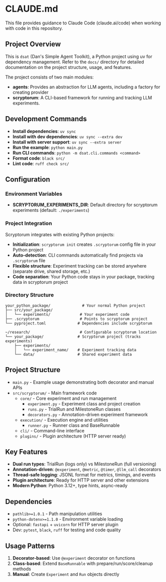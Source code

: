 # CLAUDE.md

This file provides guidance to Claude Code (claude.ai/code) when working with code in this repository.

## Project Overview

This is `dsat` (Dan's Simple Agent Toolkit), a Python project using uv for dependency management. Refer to the `docs/` directory for detailed documentation on the project structure, usage, and features.

The project consists of two main modules:
- **agents**: Provides an abstraction for LLM agents, including a factory for creating provider
- **scryptorum**: A CLI-based framework for running and tracking LLM experiments.

## Development Commands

- **Install dependencies**: `uv sync`
- **Install with dev dependencies**: `uv sync --extra dev`
- **Install with server support**: `uv sync --extra server`
- **Run the example**: `python main.py`
- **Run CLI commands**: `python -m dsat.cli.commands <command>`
- **Format code**: `black src/`
- **Lint code**: `ruff check src/`

## Configuration

### Environment Variables

- **SCRYPTORUM_EXPERIMENTS_DIR**: Default directory for scryptorum experiments (default: `./experiments`)

### Project Integration

Scryptorum integrates with existing Python projects:
- **Initialization**: `scryptorum init` creates `.scryptorum` config file in your Python project
- **Auto-detection**: CLI commands automatically find projects via `.scryptorum` file
- **Flexible structure**: Experiment tracking can be stored anywhere (separate drive, shared storage, etc.)
- **Code separation**: Your Python code stays in your package, tracking data in scryptorum project

### Directory Structure

```
your_python_package/              # Your normal Python project
├── src/your_package/
│   └── experiments/             # Your experiment code
├── .scryptorum                  # Points to scryptorum project
└── pyproject.toml              # Dependencies include scryptorum

~/research/                      # Configurable scryptorum location  
└── your_package/               # Scryptorum project (tracks experiments)
    ├── experiments/
    │   └── experiment_name/    # Experiment tracking data
    └── data/                   # Shared experiment data
```

## Project Structure

- `main.py` - Example usage demonstrating both decorator and manual APIs
- `src/scryptorum/` - Main framework code
  - `core/` - Core experiment and run management
    - `experiment.py` - Experiment class and project creation
    - `runs.py` - TrialRun and MilestoneRun classes  
    - `decorators.py` - Annotation-driven experiment framework
  - `execution/` - Execution engine and utilities
    - `runner.py` - Runner class and BaseRunnable
  - `cli/` - Command-line interface
  - `plugins/` - Plugin architecture (HTTP server ready)

## Key Features

- **Dual run types**: TrialRun (logs only) vs MilestoneRun (full versioning)
- **Annotation-driven**: `@experiment`, `@metric`, `@timer`, `@llm_call` decorators
- **Thread-safe logging**: JSONL format for metrics, timings, and events
- **Plugin architecture**: Ready for HTTP server and other extensions
- **Modern Python**: Python 3.12+, type hints, async-ready

## Dependencies

- `pathlib>=1.0.1` - Path manipulation utilities  
- `python-dotenv>=1.1.0` - Environment variable loading
- Optional: `fastapi` + `uvicorn` for HTTP server plugin
- Dev: `pytest`, `black`, `ruff` for testing and code quality

## Usage Patterns

1. **Decorator-based**: Use `@experiment` decorator on functions
2. **Class-based**: Extend `BaseRunnable` with prepare/run/score/cleanup methods  
3. **Manual**: Create `Experiment` and `Run` objects directly